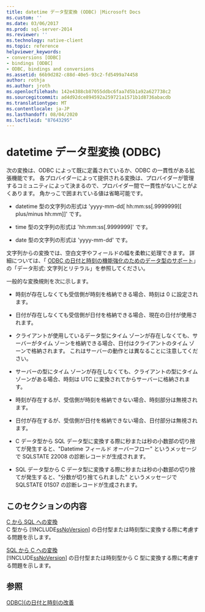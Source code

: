 ```yaml
---
title: datetime データ型変換 (ODBC) |Microsoft Docs
ms.custom: ''
ms.date: 03/06/2017
ms.prod: sql-server-2014
ms.reviewer: ''
ms.technology: native-client
ms.topic: reference
helpviewer_keywords:
- conversions [ODBC]
- bindings [ODBC]
- ODBC, bindings and conversions
ms.assetid: 66b9d282-c88d-40e5-93c2-fd5499a74458
author: rothja
ms.author: jroth
ms.openlocfilehash: 142e4388cb87055ddbc6faa7d5b1a92a627738c2
ms.sourcegitcommit: ad4d92dce894592a259721a1571b1d8736abacdb
ms.translationtype: MT
ms.contentlocale: ja-JP
ms.lasthandoff: 08/04/2020
ms.locfileid: "87643295"
---
```

# <a name="datetime-data-type-conversions-odbc"></a>datetime データ型変換 (ODBC)
  次の変換は、ODBC によって既に定義されているか、ODBC の一貫性がある拡張機能です。 各プロバイダーによって提供される変換は、プロバイダーが管理するコミュニティによって決まるので、プロバイダー間で一貫性がないことがよくあります。 角かっこで囲まれている値は省略可能です。  
  
-   datetime 型の文字列の形式は 'yyyy-mm-dd[ hh:mm:ss[.9999999][ plus/minus hh:mm]]' です。  
  
-   time 型の文字列の形式は 'hh:mm:ss[.9999999]' です。  
  
-   date 型の文字列の形式は 'yyyy-mm-dd' です。  
  
 文字列からの変換では、空白文字やフィールドの幅を柔軟に処理できます。 詳細については、「 [ODBC の日付と時刻の機能強化のためのデータ型のサポート](data-type-support-for-odbc-date-and-time-improvements.md)」の「データ形式: 文字列とリテラル」を参照してください。  
  
 一般的な変換規則を次に示します。  
  
-   時刻が存在しなくても受信側が時刻を格納できる場合、時刻は 0 に設定されます。  
  
-   日付が存在しなくても受信側が日付を格納できる場合、現在の日付が使用されます。  
  
-   クライアントが使用しているデータ型にタイム ゾーンが存在しなくても、サーバーがタイム ゾーンを格納できる場合、日付はクライアントのタイム ゾーンで格納されます。 これはサーバーの動作とは異なることに注意してください。  
  
-   サーバーの型にタイム ゾーンが存在しなくても、クライアントの型にタイム ゾーンがある場合、時刻は UTC に変換されてからサーバーに格納されます。  
  
-   時刻が存在するが、受信側が時刻を格納できない場合、時刻部分は無視されます。  
  
-   日付が存在するが、受信側が日付を格納できない場合、日付部分は無視されます。  
  
-   C データ型から SQL データ型に変換する際に秒または秒の小数部の切り捨てが発生すると、"Datetime フィールド オーバーフロー" というメッセージで SQLSTATE 22008 の診断レコードが生成されます。  
  
-   SQL データ型から C データ型に変換する際に秒または秒の小数部の切り捨てが発生すると、"分数が切り捨てられました" というメッセージで SQLSTATE 01S07 の診断レコードが生成されます。  
  
## <a name="in-this-section"></a>このセクションの内容  
 [C から SQL への変換](datetime-data-type-conversions-from-c-to-sql.md)  
 C 型から [!INCLUDE[ssNoVersion](../../includes/ssnoversion-md.md)] の日付型または時刻型に変換する際に考慮する問題を示します。  
  
 [SQL から C への変換](datetime-data-type-conversions-from-sql-to-c.md)  
 [!INCLUDE[ssNoVersion](../../includes/ssnoversion-md.md)] の日付型または時刻型から C 型に変換する際に考慮する問題を示します。  
  
## <a name="see-also"></a>参照  
 [ODBC&#41;&#40;の日付と時刻の改善](date-and-time-improvements-odbc.md)  
  
  
